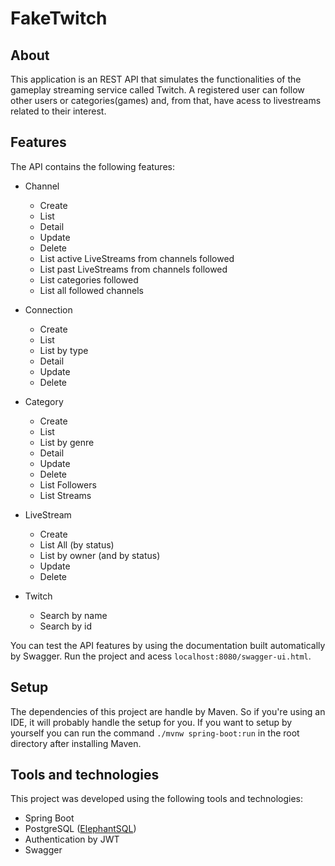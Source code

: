 # FakeTwitch

## About
This application is an REST API that simulates the functionalities of the gameplay streaming service called Twitch. 
A registered user can follow other users or categories(games) and, from that, have acess to livestreams related to their interest.

## Features

The API contains the following features:

- Channel
  - Create
  - List
  - Detail
  - Update
  - Delete
  - List active LiveStreams from channels followed
  - List past LiveStreams from channels followed
  - List categories followed
  - List all followed channels

- Connection
  - Create
  - List
  - List by type
  - Detail
  - Update
  - Delete

- Category
  - Create
  - List
  - List by genre
  - Detail
  - Update
  - Delete
  - List Followers
  - List Streams

- LiveStream
  - Create
  - List All (by status)
  - List by owner (and by status)
  - Update
  - Delete

- Twitch  
  - Search by name
  - Search by id

You can test the API features by using the documentation built automatically by Swagger. Run the project and acess `localhost:8080/swagger-ui.html`.

## Setup
The dependencies of this project are handle by Maven. So if you're using an IDE, it will probably handle the setup for you.
If you want to setup by yourself you can run the command `./mvnw spring-boot:run` in the root directory after installing Maven.

## Tools and technologies
This project was developed using the following tools and technologies:
- Spring Boot
- PostgreSQL ([ElephantSQL](https://www.elephantsql.com/))
- Authentication by JWT
- Swagger
